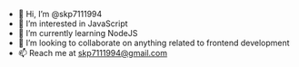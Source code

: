 - 👋 Hi, I’m @skp7111994
- 👀 I’m interested in JavaScript
- 🌱 I’m currently learning NodeJS
- 💞️ I’m looking to collaborate on anything related to frontend development
- 📫 Reach me at skp7111994@gmail.com

<!---
skp7111994/skp7111994 is a ✨ special ✨ repository because its `README.md` (this file) appears on your GitHub profile.
You can click the Preview link to take a look at your changes.
--->
